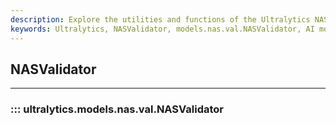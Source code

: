 ```yaml
---
description: Explore the utilities and functions of the Ultralytics NASValidator. Find out how it benefits allocation and optimization in AI models.
keywords: Ultralytics, NASValidator, models.nas.val.NASValidator, AI models, allocation, optimization
---
```


## NASValidator
---
### ::: ultralytics.models.nas.val.NASValidator
<br><br>